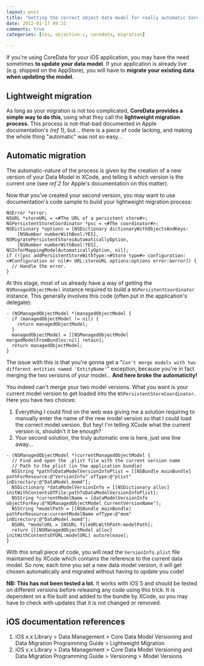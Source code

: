 ```yaml
---
layout: post
title: "Getting the correct object data model for really automatic CoreData lightweight migrations"
date: 2012-01-17 09:31
comments: true
categories: [ios, objective-c, coredata, migration]

---
```

If you're using CoreData for your iOS application, you may have the need sometimes **to update your data model**. If your application is already live (e.g. shipped on the AppStore), you will have to **migrate your existing data when updating the model**.

## Lightweight migration

As long as your migration is not too complicated, **CoreData provides a simple way to do this**, using what they call the **lightweight migration process**. This process is not-that-bad documented in Apple documentation's *(ref 1)*, but... there is a piece of code lacking, and making the whole thing "automatic" was not so easy...

## Automatic migration

The automatic-nature of the process is given by the creation of a new version of your Data Model in XCode, and telling it which version is the current one (see *ref 2* for Apple's documentation on this matter).

Now that you've created your second version, you may want to use documentation's code sample to build your lightweight migration process:

``` objc
NSError *error;
NSURL *storeURL = <#The URL of a persistent store#>;
NSPersistentStoreCoordinator *psc = <#The coordinator#>;
NSDictionary *options = [NSDictionary dictionaryWithObjectsAndKeys:
    [NSNumber numberWithBool:YES], NSMigratePersistentStoresAutomaticallyOption,
    [NSNumber numberWithBool:YES], NSInferMappingModelAutomaticallyOption, nil];
if (![psc addPersistentStoreWithType:<#Store type#> configuration:<#Configuration or nil#> URL:storeURL options:options error:&error]) {
  // Handle the error.
}
```

At this stage, most of us already have a way of getting the `NSManagedObjectModel` instance required to build a `NSPersistentCoordinator` instance. This generally involves this code (often put in the application's delegate):

``` objc
- (NSManagedObjectModel *)managedObjectModel {
  if (managedObjectModel != nil) {
    return managedObjectModel;
  }
  managedObjectModel = [[NSManagedObjectModel mergedModelFromBundles:nil] retain];
  return managedObjectModel;
}
```

The issue with this is that you're gonna get a "`Can't merge models with two different entities named 'EntityName'`" exception, because you're in fact merging the two versions of your model... **And here broke the automaticity!**

You indeed can't merge your two model versions. What you want is your current model version to get loaded into the `NSPersistentStoreCoordinator`. Here you have two choices:

1. Everything I could find on the web was giving me a solution requiring to manually enter the name of the new model version so that I could load the correct model version. But hey! I'm telling XCode what the current version is, shouldn't it be enough?
2. Your second solution, the truly automatic one is here, just one line away...

``` objc Load the current NSManagedObjectModel using XCode generated VersionInfo property list
- (NSManagedObjectModel *)currentManagedObjectModel {
  // Find and open the .plist file with the current version name
  // Path to the plist (in the application bundle)
  NSString *pathToDataModelVersionInfoPlist = [[NSBundle mainBundle] pathForResource:@"VersionInfo" ofType:@"plist" inDirectory:@"DataModel.momd"];
  NSDictionary *dataModelVersionInfo = [[NSDictionary alloc] initWithContentsOfFile:pathToDataModelVersionInfoPlist];
  NSString *currentModelName = [dataModelVersionInfo objectForKey:@"NSManagedObjectModel_CurrentVersionName"];
  NSString *modelPath = [[NSBundle mainBundle] pathForResource:currentModelName ofType:@"mom" inDirectory:@"DataModel.momd"];
  NSURL *modelURL = [NSURL fileURLWithPath:modelPath];
  return [[[NSManagedObjectModel alloc] initWithContentsOfURL:modelURL] autorelease];
}
```

With this small piece of code, you will read the `VersionInfo.plist` file maintained by XCode which contains the reference to the current data model. So now, each time you set a new data model version, it will get chosen automatically and migrated without having to update you code!

**NB: This has not been tested a lot.** It works with iOS 5 and should be tested on different versions before releasing any code using this trick. It is dependent on a file built and added to the bundle by XCode, so you may have to check with updates that it is not changed or removed.

## iOS documentation references

1. iOS x.x Library > Data Management > Core Data Model Versioning and Data Migration Programming Guide > Lightweight Migration
2. iOS x.x Library > Data Management > Core Data Model Versioning and Data Migration Programming Guide > Versioning > Model Versions